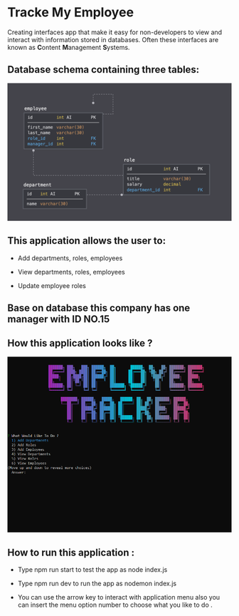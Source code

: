 # Tracke My Employee

Creating interfaces app that make it easy for non-developers to view and interact with information stored in databases. Often these interfaces are known as **C**ontent **M**anagement **S**ystems.

## Database schema containing three tables:

![Database Schema](Assets/schema.png)

 ## This application  allows the user to:

  * Add departments, roles, employees

  * View departments, roles, employees

  * Update employee roles

  ## Base on database this company has one manager with ID NO.15

  ## How this application looks like ?

![Application](Assets/app.png)


  ## How to run this application :
  * Type npm run start to test the app as node index.js
  * Type npm run dev to run the app as nodemon index.js

  * You can use the arrow key to interact with application menu  also you can insert the menu option number to choose what you like to do .
